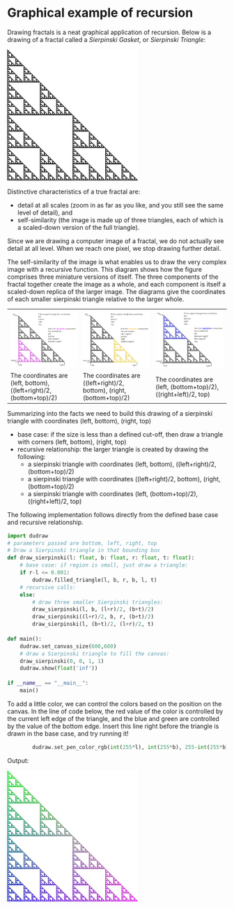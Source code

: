 # Graphical example of recursion

Drawing fractals is a neat graphical application of recursion. Below is a drawing of a fractal called a *Sierpinski Gasket*, or *Sierpinski Triangle*:

<img src="sierpinski.jpg" alt="Drawing of a Sierpinski Gasket" width="300"/> 

Distinctive characteristics of a true fractal are:
* detail at all scales (zoom in as far as you like, and you still see the same level of detail), and
* self-similarity (the image is made up of three triangles, each of which is a scaled-down version of the full triangle).

Since we are drawing a computer image of a fractal, we do not actually see detail at all level. When we reach one pixel, we stop drawing further detail.

The self-similarity of the image is what enables us to draw the very complex image with a recursive function. This diagram shows how the figure comprises three miniature versions of itself. The three components of the fractal together create the image as a whole, and each component is itself a scaled-down replica of the larger image. The diagrams give the coordinates of each smaller sierpinski triangle relative to the larger whole.
<table style = "table-layout: fixed" max-width="900px">
<tr>
    <td><img src="sierpinski_lower_left_coords.png" alt="lower-left component of the larger triangle" min-width="200px" max-width="300px"/></td>
    <td><img src="sierpinski_lower_right_coords.png" alt="lower-right component of the larger triangle" min-width="200px" max-width="300px"/></td>
    <td><img src="sierpinski_upper_right_coords.png" alt="upper-right component of the larger triangle" min-width="200px" max-width="300px"/></td>
</tr>
<tr> 
    <td>The coordinates are (left, bottom), ((left+right)/2, (bottom+top)/2)</td>
    <td>The coordinates are ((left+right)/2, bottom), (right, (bottom+top)/2)</td>
    <td>The coordinates are (left, (bottom+top)/2), ((right+left)/2, top)</td></tr>
</table>

Summarizing into the facts we need to build this drawing of a sierpinski triangle with coordinates (left, bottom), (right, top)
* base case: if the size is less than a defined cut-off, then draw a triangle with corners (left, bottom), (right, top)
* recursive relationship: the larger triangle is created by drawing the following:
  * a sierpinski triangle with coordinates (left, bottom), ((left+right)/2, (bottom+top)/2)
  * a sierpinski triangle with coordinates ((left+right)/2, bottom), (right, (bottom+top)/2)
  * a sierpinski triangle with coordinates (left, (bottom+top)/2), ((right+left)/2, top)

The following implementation follows directly from the defined base case and recursive relationship.
```python
import dudraw
# parameters passed are bottom, left, right, top
# Draw a Sierpinski triangle in that bounding box
def draw_sierpinski(l: float, b: float, r: float, t: float):
    # base case: if region is small, just draw a triangle:
    if r-l <= 0.001:
        dudraw.filled_triangle(l, b, r, b, l, t)
    # recursive calls:
    else:
        # draw three smaller Sierpinski triangles:
        draw_sierpinski(l, b, (l+r)/2, (b+t)/2)
        draw_sierpinski((l+r)/2, b, r, (b+t)/2)
        draw_sierpinski(l, (b+t)/2, (l+r)/2, t)

def main():
    dudraw.set_canvas_size(600,600)
    # draw a Sierpinski triangle to fill the canvas:
    draw_sierpinski(0, 0, 1, 1)
    dudraw.show(float('inf'))

if __name__ == "__main__":
    main()
```

To add a little color, we can control the colors based on the position on the canvas. In the line of code below, the red value of the color is controlled by the current left edge of the triangle, and the blue and green are controlled by the value of the bottom edge. Insert this line right before the triangle is drawn in the base case, and try running it!
```python
        dudraw.set_pen_color_rgb(int(255*l), int(255*b), 255-int(255*b))
```

Output:

<img src="sierpinski_color.jpg" alt="Drawing of a Sierpinski Gasket" width="300"/>



